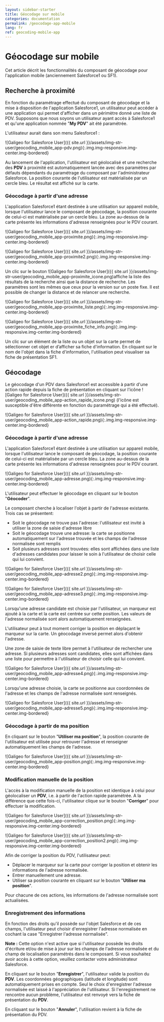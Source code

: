 ```yaml
---
layout: sidebar-starter
title: Géocodage sur mobile
categories: documentation
permalink: /geocodage-app-mobile
lang: fr
ref: geocoding-mobile-app
---
```


# Géocodage sur mobile

Cet article décrit les fonctionnalités du composant de géocodage  pour l'application mobile (anciennement Salesforce1 ou SF1).

## Recherche à proximité

En fonction du paramétrage effectué du composant de géocodage et la mise à disposition de l'application Salesforce1, un utilisateur peut accéder à une application qui permet d'afficher dans un périmètre donné une liste de PDV. 
Supposons que nous soyons un utilisateur ayant accès à Salesforce1 et qu'une application nommée "**My PDV**" ait été paramétrée.

L'utilisateur aurait dans son menu Salesforce1 :

![Galigeo for Salesforce User]({{ site.url }}/assets/img-str-user/geocoding_mobile_app-pdv.png){:.img.img-responsive.img-center.img-bordered}

Au lancement de l'application, l'utilisateur est géolocalisé et une recherche des **PDV** à proximité est automatiquement lancée avec des paramètres par défauts dépendants du paramétrage du composant par l'administrateur Salesforce.
La position courante de l'utilisateur est matérialisée par un cercle bleu. Le résultat est affiché sur la carte. 

### Géocodage à partir d'une adresse

L'application Salesforce1 étant destinée à une utilisation sur appareil mobile, lorsque l'utilisateur lance le composant de géocodage, la position courante de celui-ci est matérialisée par un cercle bleu.
La zone au-dessus de la carte présente les informations d'adresse renseignées pour le PDV courant.

![Galigeo for Salesforce User]({{ site.url }}/assets/img-str-user/geocoding_mobile_app-proximite.png){:.img.img-responsive.img-center.img-bordered}

![Galigeo for Salesforce User]({{ site.url }}/assets/img-str-user/geocoding_mobile_app-proximite2.png){:.img.img-responsive.img-center.img-bordered}

Un clic sur le bouton ![Galigeo for Salesforce User]({{ site.url }}/assets/img-str-user/geocoding_mobile_app-proximite_icone.png)affiche la liste des résultats de la recherche ainsi que la distance de recherche.
Les paramètres sont les mêmes que ceux pour la version sur un poste fixe.
Il est possible de changer la distance et de relancer une recherche.

![Galigeo for Salesforce User]({{ site.url }}/assets/img-str-user/geocoding_mobile_app-proximite_liste.png){:.img.img-responsive.img-center.img-bordered}

![Galigeo for Salesforce User]({{ site.url }}/assets/img-str-user/geocoding_mobile_app-proximite_fiche_info.png){:.img.img-responsive.img-center.img-bordered}

Un clic sur un élément de la liste ou un objet sur la carte permet de sélectionner cet objet er d’afficher sa fiche d'information. 
En cliquant sur le nom de l'objet dans la fiche d'information, l'utilisation peut visualiser sa fiche de présentation SF1.

## Géocodage

Le géocodage d'un PDV dans Salesforce1 est accessible à partir d'une action rapide depuis la fiche de présentation en cliquant sur l'icône ![Galigeo for Salesforce User]({{ site.url }}/assets/img-str-user/geocoding_mobile_app-action_rapide_icone.png) (l'icône est susceptible d'être différente en fonction du paramétrage qui a été effectué).

![Galigeo for Salesforce User]({{ site.url }}/assets/img-str-user/geocoding_mobile_app-action_rapide.png){:.img.img-responsive.img-center.img-bordered}

### Géocodage à partir d'une adresse

L'application Salesforce1 étant destinée à une utilisation sur appareil mobile, lorsque l'utilisateur lance le composant de géocodage, la position courante de celui-ci est matérialisée par un cercle bleu.
La zone au-dessus de la carte présente les informations d'adresse renseignées pour le PDV courant.

![Galigeo for Salesforce User]({{ site.url }}/assets/img-str-user/geocoding_mobile_app-adresse.png){:.img.img-responsive.img-center.img-bordered}

L'utilisateur peut effectuer le géocodage en cliquant sur le bouton "**Géocoder**".

Le composant cherche à localiser l'objet à partir de l'adresse existante. Trois cas se présentent:
- Soit le géocodage ne trouve pas l'adresse: l'utilisateur est invité à utiliser la zone de saisie d'adresse libre
- Soit le géocodage trouve une adresse: la carte se positionne automatiquement sur l'adresse trouvée et les champs de l'adresse normalisée sont remplis
- Soit plusieurs adresses sont trouvées: elles sont affichées dans une liste d'adresses candidates pour laisser le soin à l'utilisateur de choisir celle qui lui convient.

![Galigeo for Salesforce User]({{ site.url }}/assets/img-str-user/geocoding_mobile_app-adresse2.png){:.img.img-responsive.img-center.img-bordered}

![Galigeo for Salesforce User]({{ site.url }}/assets/img-str-user/geocoding_mobile_app-adresse3.png){:.img.img-responsive.img-center.img-bordered}

Lorsqu'une adresse candidate est choisie par l'utilisateur, un marqueur est ajouté à la carte et la carte est centrée sur cette position. Les valeurs de l'adresse normalisée sont alors automatiquement renseignées.

L'utilisateur peut à tout moment corriger la position en déplaçant le marqueur sur la carte. Un géocodage inversé permet alors d'obtenir l'adresse.

Une zone de saisie de texte libre permet à l'utilisateur de rechercher une adresse. Si plusieurs adresses sont candidates, elles sont affichées dans une liste pour permettre à l'utilisateur de choisir celle qui lui convient.

![Galigeo for Salesforce User]({{ site.url }}/assets/img-str-user/geocoding_mobile_app-adresse4.png){:.img.img-responsive.img-center.img-bordered}

Lorsqu'une adresse choisie, la carte se positionne aux coordonnées de l'adresse et les champs de l'adresse normalisée sont renseignés.

![Galigeo for Salesforce User]({{ site.url }}/assets/img-str-user/geocoding_mobile_app-adresse5.png){:.img.img-responsive.img-center.img-bordered}

### Géocodage à partir de ma position

En cliquant sur le bouton "**Utiliser ma position**", la position courante de l'utilisateur est utilisée pour retrouver l'adresse et renseigner automatiquement les champs de l'adresse.

![Galigeo for Salesforce User]({{ site.url }}/assets/img-str-user/geocoding_mobile_app-position.png){:.img.img-responsive.img-center.img-bordered}

### Modification manuelle de la position

L'accès à la modification manuelle de la position est identique à celui pour géolocaliser un **PDV**, i.e. à partir de l'action rapide paramétrée. A la différence que cette fois-ci, l'utilisateur clique sur le bouton "**Corriger**" pour effectuer la modification.

![Galigeo for Salesforce User]({{ site.url }}/assets/img-str-user/geocoding_mobile_app-correction_position.png){:.img.img-responsive.img-center.img-bordered}

![Galigeo for Salesforce User]({{ site.url }}/assets/img-str-user/geocoding_mobile_app-correction_position2.png){:.img.img-responsive.img-center.img-bordered}

Afin de corriger la position du PDV, l'utilisateur peut:
- Déplacer le marqueur sur la carte pour corriger la position et obtenir les informations de l'adresse normalisée.
- Entrer manuellement une adresse.
- Utiliser sa position courante en cliquant sur le bouton "**Utiliser ma position**".

Pour chacune de ces actions, les informations de l'adresse normalisée sont actualisées.

### Enregistrement des informations

En fonction des droits qu'il possède sur l'objet Salesforce et de ces champs, l'utilisateur peut choisir d'enregistrer l'adresse normalisée en cochant la case "Enregistrer l'adresse normalisée".

<div class="alert alert-info" role="alert"> <strong>Note :</strong> Cette option n'est active que si l'utilisateur possède les droits d'écriture et/ou de mise à jour sur les champs de l'adresse normalisée et du champ de localisation paramétrés dans le composant. Si vous souhaitez avoir accès à cette option, veuillez contacter votre administrateur Salesforce.</div>

En cliquant sur le bouton "**Enregistrer**", l'utilisateur valide la position du **PDV**. Les coordonnées géographiques (latitude et longitude) sont automatiquement prises en compte. Seul le choix d'enregistrer l'adresse normalisée est laissé à l'appréciation de l'utilisateur. 
Si l'enregistrement ne rencontre aucun problème, l'utilisateur est renvoyé vers la fiche de présentation du **PDV**.

En cliquant sur le bouton "**Annuler**", l'utilisation revient à la fiche de présentation du PDV.